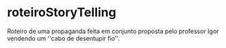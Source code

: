 # roteiroStoryTelling
Roteiro de uma propaganda feita em conjunto proposta pelo professor Igor vendendo um ''cabo de desentupir fio''.
